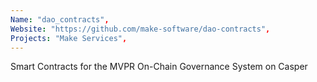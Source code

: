 ```yaml
---
Name: "dao_contracts",
Website: "https://github.com/make-software/dao-contracts",
Projects: "Make Services",
---
```

<!--lang:en--> 
Smart Contracts for the MVPR On-Chain Governance System on Casper
<!--lang:es--] 
test
<!--lang:de--] 
test
<!--lang:fr--] 
test
<!--lang:pl--] 
test
<!--lang:uk--] 
test
[!--lang:*-->  
